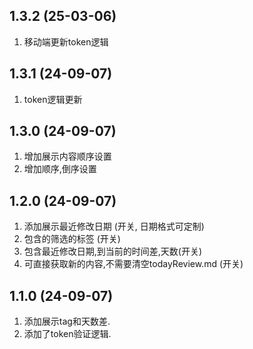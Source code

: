 ## 1.3.2 (25-03-06)
1. 移动端更新token逻辑

## 1.3.1 (24-09-07)
1. token逻辑更新

## 1.3.0 (24-09-07)
1. 增加展示内容顺序设置
2. 增加顺序,倒序设置

## 1.2.0 (24-09-07)
1. 添加展示最近修改日期 (开关, 日期格式可定制)
2. 包含的筛选的标签 (开关)
3. 包含最近修改日期,到当前的时间差,天数(开关)
4. 可直接获取新的内容,不需要清空todayReview.md (开关)

## 1.1.0 (24-09-07)
1. 添加展示tag和天数差.
2. 添加了token验证逻辑.